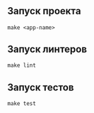 # <app-name>

## Запуск проекта

```make <app-name>```

## Запуск линтеров

```make lint```

## Запуск тестов

```make test```